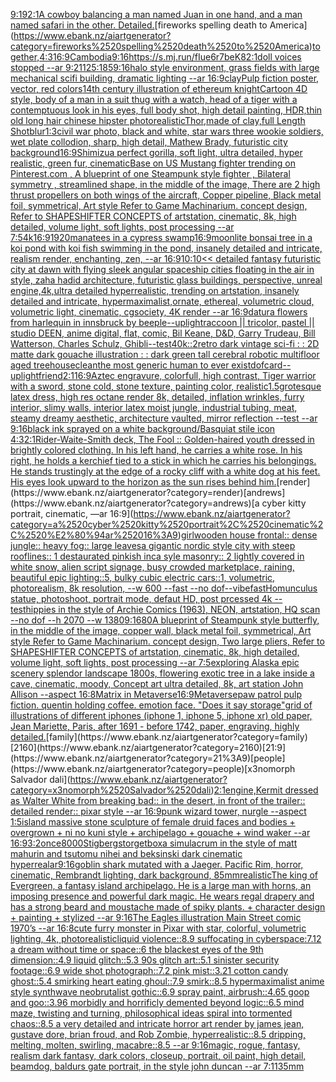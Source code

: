 [9:19](https://www.ebank.nz/aiartgenerator?category=9%3A19)[2:1](https://www.ebank.nz/aiartgenerator?category=2%3A1)[A cowboy balancing a man named Juan in one hand, and a man named safari in the other. Detailed.](https://www.ebank.nz/aiartgenerator?category=A%2520cowboy%2520balancing%2520a%2520man%2520named%2520Juan%2520in%2520one%2520hand%2C%2520and%2520a%2520man%2520named%2520safari%2520in%2520the%2520other.%2520Detailed.)[fireworks spelling death to America](https://www.ebank.nz/aiartgenerator?category=fireworks%2520spelling%2520death%2520to%2520America)[together,](https://www.ebank.nz/aiartgenerator?category=together%2C)[4:3](https://www.ebank.nz/aiartgenerator?category=4%3A3)[16:9](https://www.ebank.nz/aiartgenerator?category=16%3A9)[Cambodia](https://www.ebank.nz/aiartgenerator?category=Cambodia)[9:16](https://www.ebank.nz/aiartgenerator?category=9%3A16)[<https://s.mj.run/fIue6r7beK8>](https://www.ebank.nz/aiartgenerator?category=%3Chttps%3A//s.mj.run/fIue6r7beK8%3E)[2:1](https://www.ebank.nz/aiartgenerator?category=2%3A1)[doll voices stopped --ar 9:21](https://www.ebank.nz/aiartgenerator?category=doll%2520voices%2520stopped%2520--ar%25209%3A21)[125:185](https://www.ebank.nz/aiartgenerator?category=125%3A185)[9:16](https://www.ebank.nz/aiartgenerator?category=9%3A16)[halo style environment, grass fields with large mechanical scifi building, dramatic lighting --ar 16:9](https://www.ebank.nz/aiartgenerator?category=halo%2520style%2520environment%2C%2520grass%2520fields%2520with%2520large%2520mechanical%2520scifi%2520building%2C%2520dramatic%2520lighting%2520--ar%252016%3A9)[clay](https://www.ebank.nz/aiartgenerator?category=clay)[Pulp fiction poster, vector, red colors](https://www.ebank.nz/aiartgenerator?category=Pulp%2520fiction%2520poster%2C%2520vector%2C%2520red%2520colors)[14th century illustration of ethereum knight](https://www.ebank.nz/aiartgenerator?category=14th%2520century%2520illustration%2520of%2520ethereum%2520knight)[Cartoon 4D style, body of a man in a suit thug with a watch, head of a tiger with a contemptuous look in his eyes, full body shot, high detail painting, HDR,](https://www.ebank.nz/aiartgenerator?category=Cartoon%25204D%2520style%2C%2520body%2520of%2520a%2520man%2520in%2520a%2520suit%2520thug%2520with%2520a%2520watch%2C%2520head%2520of%2520a%2520tiger%2520with%2520a%2520contemptuous%2520look%2520in%2520his%2520eyes%2C%2520full%2520body%2520shot%2C%2520high%2520detail%2520painting%2C%2520HDR%2C)[thin old long hair chinese hipster photorealistic](https://www.ebank.nz/aiartgenerator?category=thin%2520old%2520long%2520hair%2520chinese%2520hipster%2520photorealistic)[Thor,made of clay,full Length Shot](https://www.ebank.nz/aiartgenerator?category=Thor%2Cmade%2520of%2520clay%2Cfull%2520Length%2520Shot)[blur](https://www.ebank.nz/aiartgenerator?category=blur)[1:3](https://www.ebank.nz/aiartgenerator?category=1%3A3)[civil war photo, black and white, star wars three wookie soldiers, wet plate collodion, sharp, high detail, Mathew Brady, futuristic city background](https://www.ebank.nz/aiartgenerator?category=civil%2520war%2520photo%2C%2520black%2520and%2520white%2C%2520star%2520wars%2520three%2520wookie%2520soldiers%2C%2520wet%2520plate%2520collodion%2C%2520sharp%2C%2520high%2520detail%2C%2520Mathew%2520Brady%2C%2520futuristic%2520city%2520background)[16:9](https://www.ebank.nz/aiartgenerator?category=16%3A9)[Shimizu](https://www.ebank.nz/aiartgenerator?category=Shimizu)[a perfect gorilla, soft light, ultra detailed, hyper realistic, green fur, cinematic](https://www.ebank.nz/aiartgenerator?category=a%2520perfect%2520gorilla%2C%2520soft%2520light%2C%2520ultra%2520detailed%2C%2520hyper%2520realistic%2C%2520green%2520fur%2C%2520cinematic)[Base on US Mustang fighter trending on Pinterest.com , A blueprint of one Steampunk style fighter , Bilateral symmetry , streamlined shape, in the middle of the image,  There are 2 high thrust propellers on both wings of the aircraft, Copper pipeline,  Black metal foil, symmetrical,  Art style Refer to Game Machinarium.  concept design, Refer to SHAPESHIFTER CONCEPTS  of artstation, cinematic,  8k, high detailed,  volume light,  soft lights,  post processing    --ar 7:5](https://www.ebank.nz/aiartgenerator?category=Base%2520on%2520US%2520Mustang%2520fighter%2520trending%2520on%2520Pinterest.com%2520%2C%2520A%2520blueprint%2520of%2520one%2520Steampunk%2520style%2520fighter%2520%2C%2520Bilateral%2520symmetry%2520%2C%2520streamlined%2520shape%2C%2520in%2520the%2520middle%2520of%2520the%2520image%2C%2520%2520There%2520are%25202%2520high%2520thrust%2520propellers%2520on%2520both%2520wings%2520of%2520the%2520aircraft%2C%2520Copper%2520pipeline%2C%2520%2520Black%2520metal%2520foil%2C%2520symmetrical%2C%2520%2520Art%2520style%2520Refer%2520to%2520Game%2520Machinarium.%2520%2520concept%2520design%2C%2520Refer%2520to%2520SHAPESHIFTER%2520CONCEPTS%2520%2520of%2520artstation%2C%2520cinematic%2C%2520%25208k%2C%2520high%2520detailed%2C%2520%2520volume%2520light%2C%2520%2520soft%2520lights%2C%2520%2520post%2520processing%2520%2520%2520%2520--ar%25207%3A5)[4k](https://www.ebank.nz/aiartgenerator?category=4k)[16:9](https://www.ebank.nz/aiartgenerator?category=16%3A9)[1920](https://www.ebank.nz/aiartgenerator?category=1920)[manatees in a cypress swamp](https://www.ebank.nz/aiartgenerator?category=manatees%2520in%2520a%2520cypress%2520swamp)[16:9](https://www.ebank.nz/aiartgenerator?category=16%3A9)[moonlite bonsai tree in a koi pond with koi fish swimming in the pond, insanely detailed and intricate, realism render, enchanting, zen, --ar 16:9](https://www.ebank.nz/aiartgenerator?category=moonlite%2520bonsai%2520tree%2520in%2520a%2520koi%2520pond%2520with%2520koi%2520fish%2520swimming%2520in%2520the%2520pond%2C%2520insanely%2520detailed%2520and%2520intricate%2C%2520realism%2520render%2C%2520enchanting%2C%2520zen%2C%2520--ar%252016%3A9)[10:10](https://www.ebank.nz/aiartgenerator?category=10%3A10)[<< detailed fantasy futuristic city at dawn with flying sleek angular spaceship cities floating in the air in style, zaha hadid architecture, futuristic glass buildings, perspective, unreal engine,4k,ultra detailed hyperrealistic, trending on artstation, insanely detailed and intricate, hypermaximalist,ornate, ethereal, volumetric cloud, volumetric light, cinematic, cgsociety, 4K render --ar 16:9](https://www.ebank.nz/aiartgenerator?category=%3C%3C%2520detailed%2520fantasy%2520futuristic%2520city%2520at%2520dawn%2520with%2520flying%2520sleek%2520angular%2520spaceship%2520cities%2520floating%2520in%2520the%2520air%2520in%2520style%2C%2520zaha%2520hadid%2520architecture%2C%2520futuristic%2520glass%2520buildings%2C%2520perspective%2C%2520unreal%2520engine%2C4k%2Cultra%2520detailed%2520hyperrealistic%2C%2520trending%2520on%2520artstation%2C%2520insanely%2520detailed%2520and%2520intricate%2C%2520hypermaximalist%2Cornate%2C%2520ethereal%2C%2520volumetric%2520cloud%2C%2520volumetric%2520light%2C%2520cinematic%2C%2520cgsociety%2C%25204K%2520render%2520--ar%252016%3A9)[datura flowers from harlequin in innsbruck by beeple](https://www.ebank.nz/aiartgenerator?category=datura%2520flowers%2520from%2520harlequin%2520in%2520innsbruck%2520by%2520beeple)[--uplight](https://www.ebank.nz/aiartgenerator?category=--uplight)[raccoon || tricolor, pastel || studio DEEN, anime digital, flat, comic, Bil Keane, D&D, Garry Trudeau, Bill Watterson, Charles Schulz, Ghibli](https://www.ebank.nz/aiartgenerator?category=raccoon%2520%7C%7C%2520tricolor%2C%2520pastel%2520%7C%7C%2520studio%2520DEEN%2C%2520anime%2520digital%2C%2520flat%2C%2520comic%2C%2520Bil%2520Keane%2C%2520D%26D%2C%2520Garry%2520Trudeau%2C%2520Bill%2520Watterson%2C%2520Charles%2520Schulz%2C%2520Ghibli)[--test](https://www.ebank.nz/aiartgenerator?category=--test)[40k::2](https://www.ebank.nz/aiartgenerator?category=40k%3A%3A2)[retro dark vintage sci-fi : : 2D matte dark gouache illustration : : dark green tall cerebral robotic multifloor aged treehouse](https://www.ebank.nz/aiartgenerator?category=retro%2520dark%2520vintage%2520sci-fi%2520%3A%2520%3A%25202D%2520matte%2520dark%2520gouache%2520illustration%2520%3A%2520%3A%2520dark%2520green%2520tall%2520cerebral%2520robotic%2520multifloor%2520aged%2520treehouse)[clean](https://www.ebank.nz/aiartgenerator?category=clean)[the most generic human to ever exist](https://www.ebank.nz/aiartgenerator?category=the%2520most%2520generic%2520human%2520to%2520ever%2520exist)[dof](https://www.ebank.nz/aiartgenerator?category=dof)[card](https://www.ebank.nz/aiartgenerator?category=card)[--uplight](https://www.ebank.nz/aiartgenerator?category=--uplight)[friend](https://www.ebank.nz/aiartgenerator?category=friend)[2:1](https://www.ebank.nz/aiartgenerator?category=2%3A1)[16:9](https://www.ebank.nz/aiartgenerator?category=16%3A9)[Aztec engravure, colorfull, high contrast, Tiger warrior with a sword, stone cold, stone texture, painting color, realistic](https://www.ebank.nz/aiartgenerator?category=Aztec%2520engravure%2C%2520colorfull%2C%2520high%2520contrast%2C%2520Tiger%2520warrior%2520with%2520a%2520sword%2C%2520stone%2520cold%2C%2520stone%2520texture%2C%2520painting%2520color%2C%2520realistic)[1.5](https://www.ebank.nz/aiartgenerator?category=1.5)[grotesque latex dress, high res octane render 8k, detailed, inflation wrinkles, furry interior, slimy walls, interior latex moist jungle, industrial tubing, meat, steamy dreamy aesthetic, architecture vaulted, mirror reflection --test --ar 9:16](https://www.ebank.nz/aiartgenerator?category=grotesque%2520latex%2520dress%2C%2520high%2520res%2520octane%2520render%25208k%2C%2520detailed%2C%2520inflation%2520wrinkles%2C%2520furry%2520interior%2C%2520slimy%2520walls%2C%2520interior%2520latex%2520moist%2520jungle%2C%2520industrial%2520tubing%2C%2520meat%2C%2520steamy%2520dreamy%2520aesthetic%2C%2520architecture%2520vaulted%2C%2520mirror%2520reflection%2520--test%2520--ar%25209%3A16)[black ink sprayed on a white background](https://www.ebank.nz/aiartgenerator?category=black%2520ink%2520sprayed%2520on%2520a%2520white%2520background)[/Basquiat stile icon 4:3](https://www.ebank.nz/aiartgenerator?category=/Basquiat%2520stile%2520icon%25204%3A3)[2:1](https://www.ebank.nz/aiartgenerator?category=2%3A1)[Rider-Waite-Smith deck, The Fool :: Golden-haired youth dressed in brightly colored clothing. In his left hand, he carries a white rose. In his right, he holds a kerchief tied to a stick in which he carries his belongings. He stands trustingly at the edge of a rocky cliff with a white dog at his feet. His eyes look upward to the horizon as the sun rises behind him.](https://www.ebank.nz/aiartgenerator?category=Rider-Waite-Smith%2520deck%2C%2520The%2520Fool%2520%3A%3A%2520Golden-haired%2520youth%2520dressed%2520in%2520brightly%2520colored%2520clothing.%2520In%2520his%2520left%2520hand%2C%2520he%2520carries%2520a%2520white%2520rose.%2520In%2520his%2520right%2C%2520he%2520holds%2520a%2520kerchief%2520tied%2520to%2520a%2520stick%2520in%2520which%2520he%2520carries%2520his%2520belongings.%2520He%2520stands%2520trustingly%2520at%2520the%2520edge%2520of%2520a%2520rocky%2520cliff%2520with%2520a%2520white%2520dog%2520at%2520his%2520feet.%2520His%2520eyes%2520look%2520upward%2520to%2520the%2520horizon%2520as%2520the%2520sun%2520rises%2520behind%2520him.)[render](https://www.ebank.nz/aiartgenerator?category=render)[andrews](https://www.ebank.nz/aiartgenerator?category=andrews)[a cyber kitty portrait, cinematic, —ar 16:9](https://www.ebank.nz/aiartgenerator?category=a%2520cyber%2520kitty%2520portrait%2C%2520cinematic%2C%2520%E2%80%94ar%252016%3A9)[girl](https://www.ebank.nz/aiartgenerator?category=girl)[wooden house frontal:: dense jungle:: heavy fog:: large leaves](https://www.ebank.nz/aiartgenerator?category=wooden%2520house%2520frontal%3A%3A%2520dense%2520jungle%3A%3A%2520heavy%2520fog%3A%3A%2520large%2520leaves)[a gigantic nordic style  city with steep rooflines:: 1 destaurated pinkish inca syle masonry:: 2 lightly covered in white snow, alien script signage, busy crowded marketplace, raining, beautiful epic lighting::5, bulky cubic electric cars::1, volumetric, photorealism, 8k resolution, --w 600 --fast --no dof](https://www.ebank.nz/aiartgenerator?category=a%2520gigantic%2520nordic%2520style%2520%2520city%2520with%2520steep%2520rooflines%3A%3A%25201%2520destaurated%2520pinkish%2520inca%2520syle%2520masonry%3A%3A%25202%2520lightly%2520covered%2520in%2520white%2520snow%2C%2520alien%2520script%2520signage%2C%2520busy%2520crowded%2520marketplace%2C%2520raining%2C%2520beautiful%2520epic%2520lighting%3A%3A5%2C%2520bulky%2520cubic%2520electric%2520cars%3A%3A1%2C%2520volumetric%2C%2520photorealism%2C%25208k%2520resolution%2C%2520--w%2520600%2520--fast%2520--no%2520dof)[--vibefast](https://www.ebank.nz/aiartgenerator?category=--vibefast)[Homunculus statue, photoshoot, portrait mode, defaut HD, post prcessed 4k --test](https://www.ebank.nz/aiartgenerator?category=Homunculus%2520statue%2C%2520photoshoot%2C%2520portrait%2520mode%2C%2520defaut%2520HD%2C%2520post%2520prcessed%25204k%2520--test)[hippies in the style of Archie Comics (1963), NEON, artstation, HQ scan --no dof --h 2070 --w 1380](https://www.ebank.nz/aiartgenerator?category=hippies%2520in%2520the%2520style%2520of%2520Archie%2520Comics%2520%281963%29%2C%2520NEON%2C%2520artstation%2C%2520HQ%2520scan%2520--no%2520dof%2520--h%25202070%2520--w%25201380)[9:16](https://www.ebank.nz/aiartgenerator?category=9%3A16)[80](https://www.ebank.nz/aiartgenerator?category=80)[A blueprint of Steampunk style butterfly,   in the middle of the image,   copper wall, black metal foil, symmetrical,  Art style Refer to Game Machinarium.  concept design, Two large pliers, Refer to SHAPESHIFTER CONCEPTS  of artstation, cinematic,  8k, high detailed,  volume light,  soft lights,  post processing    --ar 7:5](https://www.ebank.nz/aiartgenerator?category=A%2520blueprint%2520of%2520Steampunk%2520style%2520butterfly%2C%2520%2520%2520in%2520the%2520middle%2520of%2520the%2520image%2C%2520%2520%2520copper%2520wall%2C%2520black%2520metal%2520foil%2C%2520symmetrical%2C%2520%2520Art%2520style%2520Refer%2520to%2520Game%2520Machinarium.%2520%2520concept%2520design%2C%2520Two%2520large%2520pliers%2C%2520Refer%2520to%2520SHAPESHIFTER%2520CONCEPTS%2520%2520of%2520artstation%2C%2520cinematic%2C%2520%25208k%2C%2520high%2520detailed%2C%2520%2520volume%2520light%2C%2520%2520soft%2520lights%2C%2520%2520post%2520processing%2520%2520%2520%2520--ar%25207%3A5)[exploring Alaska epic scenery splendor landscape 1800s, flowering exotic tree in a lake inside a cave, cinematic, moody, Concept art ultra detailed, 8k, art station John Allison  --aspect 16:8](https://www.ebank.nz/aiartgenerator?category=exploring%2520Alaska%2520epic%2520scenery%2520splendor%2520landscape%25201800s%2C%2520flowering%2520exotic%2520tree%2520in%2520a%2520lake%2520inside%2520a%2520cave%2C%2520cinematic%2C%2520moody%2C%2520Concept%2520art%2520ultra%2520detailed%2C%25208k%2C%2520art%2520station%2520John%2520Allison%2520%2520--aspect%252016%3A8)[Matrix in Metaverse](https://www.ebank.nz/aiartgenerator?category=Matrix%2520in%2520Metaverse)[16:9](https://www.ebank.nz/aiartgenerator?category=16%3A9)[Metaverse](https://www.ebank.nz/aiartgenerator?category=Metaverse)[paw patrol pulp fiction. quentin holding coffee. emotion face. "Does it say storage"](https://www.ebank.nz/aiartgenerator?category=paw%2520patrol%2520pulp%2520fiction.%2520quentin%2520holding%2520coffee.%2520emotion%2520face.%2520%22Does%2520it%2520say%2520storage%22)[grid of illustrations of different iphones (iphone 1, iphone 5, iphone xr) old paper, Jean Mariette, Paris, after 1691 - before 1742, paper, engraving, highly detailed.](https://www.ebank.nz/aiartgenerator?category=grid%2520of%2520illustrations%2520of%2520different%2520iphones%2520%28iphone%25201%2C%2520iphone%25205%2C%2520iphone%2520xr%29%2520old%2520paper%2C%2520Jean%2520Mariette%2C%2520Paris%2C%2520after%25201691%2520-%2520before%25201742%2C%2520paper%2C%2520engraving%2C%2520highly%2520detailed.)[family](https://www.ebank.nz/aiartgenerator?category=family)[2160](https://www.ebank.nz/aiartgenerator?category=2160)[21:9](https://www.ebank.nz/aiartgenerator?category=21%3A9)[people](https://www.ebank.nz/aiartgenerator?category=people)[x3nomorph Salvador dali](https://www.ebank.nz/aiartgenerator?category=x3nomorph%2520Salvador%2520dali)[2:1](https://www.ebank.nz/aiartgenerator?category=2%3A1)[engine,](https://www.ebank.nz/aiartgenerator?category=engine%2C)[Kermit dressed as Walter White from breaking bad:: in the desert, in front of the trailer:: detailed render:: pixar style --ar 16:9](https://www.ebank.nz/aiartgenerator?category=Kermit%2520dressed%2520as%2520Walter%2520White%2520from%2520breaking%2520bad%3A%3A%2520in%2520the%2520desert%2C%2520in%2520front%2520of%2520the%2520trailer%3A%3A%2520detailed%2520render%3A%3A%2520pixar%2520style%2520--ar%252016%3A9)[punk wizard tower, nurgle --aspect 1:5](https://www.ebank.nz/aiartgenerator?category=punk%2520wizard%2520tower%2C%2520nurgle%2520--aspect%25201%3A5)[island massive stone sculpture of female druid faces and bodies + overgrown + ni no kuni style + archipelago + gouache + wind waker --ar 16:9](https://www.ebank.nz/aiartgenerator?category=island%2520massive%2520stone%2520sculpture%2520of%2520female%2520druid%2520faces%2520and%2520bodies%2520%2B%2520overgrown%2520%2B%2520ni%2520no%2520kuni%2520style%2520%2B%2520archipelago%2520%2B%2520gouache%2520%2B%2520wind%2520waker%2520--ar%252016%3A9)[3:2](https://www.ebank.nz/aiartgenerator?category=3%3A2)[once](https://www.ebank.nz/aiartgenerator?category=once)[8000](https://www.ebank.nz/aiartgenerator?category=8000)[Stigbergstorget](https://www.ebank.nz/aiartgenerator?category=Stigbergstorget)[box](https://www.ebank.nz/aiartgenerator?category=box)[a simulacrum in the style of matt mahurin and tsutomu nihei and beksinski dark cinematic hyperreal](https://www.ebank.nz/aiartgenerator?category=a%2520simulacrum%2520in%2520the%2520style%2520of%2520matt%2520mahurin%2520and%2520tsutomu%2520nihei%2520and%2520beksinski%2520dark%2520cinematic%2520hyperreal)[ar9:16](https://www.ebank.nz/aiartgenerator?category=ar9%3A16)[goblin shark mutated with a Jaeger. Pacific Rim, horror, cinematic, Rembrandt lighting, dark background, 85mm](https://www.ebank.nz/aiartgenerator?category=goblin%2520shark%2520mutated%2520with%2520a%2520Jaeger.%2520Pacific%2520Rim%2C%2520horror%2C%2520cinematic%2C%2520Rembrandt%2520lighting%2C%2520dark%2520background%2C%252085mm)[realistic](https://www.ebank.nz/aiartgenerator?category=realistic)[The king of Evergreen, a fantasy island archipelago. He is a large man with horns, an imposing presence and powerful dark magic. He wears regal drapery and has a strong beard and moustache made of spiky plants. + character design + painting + stylized --ar 9:16](https://www.ebank.nz/aiartgenerator?category=The%2520king%2520of%2520Evergreen%2C%2520a%2520fantasy%2520island%2520archipelago.%2520He%2520is%2520a%2520large%2520man%2520with%2520horns%2C%2520an%2520imposing%2520presence%2520and%2520powerful%2520dark%2520magic.%2520He%2520wears%2520regal%2520drapery%2520and%2520has%2520a%2520strong%2520beard%2520and%2520moustache%2520made%2520of%2520spiky%2520plants.%2520%2B%2520character%2520design%2520%2B%2520painting%2520%2B%2520stylized%2520--ar%25209%3A16)[The Eagles illustration Main Street comic 1970’s --ar 16:8](https://www.ebank.nz/aiartgenerator?category=The%2520Eagles%2520illustration%2520Main%2520Street%2520comic%25201970%E2%80%99s%2520--ar%252016%3A8)[cute furry monster in Pixar with star, colorful, volumetric lighting, 4k, photorealistic](https://www.ebank.nz/aiartgenerator?category=cute%2520furry%2520monster%2520in%2520Pixar%2520with%2520star%2C%2520colorful%2C%2520volumetric%2520lighting%2C%25204k%2C%2520photorealistic)[liquid violence::8.9 suffocating in cyberspace:7.12 a dream without time or space::6 the blackest eyes of the 9th dimension::4.9 liquid glitch::5.3 90s glitch art::5.1 sinister security footage::6.9 wide shot photograph::7.2 pink mist::3.21 cotton candy ghost::5.4 smirking heart eating ghoul::7.9 smirk::8.5 hypermaximalist anime style synthwave neobrutalist gothic::6.9 spray paint, airbrush::4.65 goop and goo::3.96 morbidly and horrificly demented beyond logic::6.5 mind maze, twisting and turning, philosophical ideas spiral into tormented chaos::8.5 a very detailed and intricate horror art render by james jean, gustave dore, brian froud, and Rob Zombie, hyperrealistic::8.5 dripping, melting, molten, swirling, macabre::8.5 --ar 9:16](https://www.ebank.nz/aiartgenerator?category=liquid%2520violence%3A%3A8.9%2520suffocating%2520in%2520cyberspace%3A7.12%2520a%2520dream%2520without%2520time%2520or%2520space%3A%3A6%2520the%2520blackest%2520eyes%2520of%2520the%25209th%2520dimension%3A%3A4.9%2520liquid%2520glitch%3A%3A5.3%252090s%2520glitch%2520art%3A%3A5.1%2520sinister%2520security%2520footage%3A%3A6.9%2520wide%2520shot%2520photograph%3A%3A7.2%2520pink%2520mist%3A%3A3.21%2520cotton%2520candy%2520ghost%3A%3A5.4%2520smirking%2520heart%2520eating%2520ghoul%3A%3A7.9%2520smirk%3A%3A8.5%2520hypermaximalist%2520anime%2520style%2520synthwave%2520neobrutalist%2520gothic%3A%3A6.9%2520spray%2520paint%2C%2520airbrush%3A%3A4.65%2520goop%2520and%2520goo%3A%3A3.96%2520morbidly%2520and%2520horrificly%2520demented%2520beyond%2520logic%3A%3A6.5%2520mind%2520maze%2C%2520twisting%2520and%2520turning%2C%2520philosophical%2520ideas%2520spiral%2520into%2520tormented%2520chaos%3A%3A8.5%2520a%2520very%2520detailed%2520and%2520intricate%2520horror%2520art%2520render%2520by%2520james%2520jean%2C%2520gustave%2520dore%2C%2520brian%2520froud%2C%2520and%2520Rob%2520Zombie%2C%2520hyperrealistic%3A%3A8.5%2520dripping%2C%2520melting%2C%2520molten%2C%2520swirling%2C%2520macabre%3A%3A8.5%2520--ar%25209%3A16)[magic, rogue, fantasy, realism dark fantasy, dark colors, closeup, portrait, oil paint, high detail, beamdog, baldurs gate portrait, in the style john duncan --ar 7:11](https://www.ebank.nz/aiartgenerator?category=magic%2C%2520rogue%2C%2520fantasy%2C%2520realism%2520dark%2520fantasy%2C%2520dark%2520colors%2C%2520closeup%2C%2520portrait%2C%2520oil%2520paint%2C%2520high%2520detail%2C%2520beamdog%2C%2520baldurs%2520gate%2520portrait%2C%2520in%2520the%2520style%2520john%2520duncan%2520--ar%25207%3A11)[35mm](https://www.ebank.nz/aiartgenerator?category=35mm)